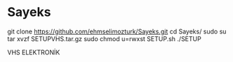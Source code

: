 # Sayeks

git clone https://github.com/ehmselimozturk/Sayeks.git
cd Sayeks/
sudo su
tar xvzf SETUPVHS.tar.gz
sudo chmod u=rwxst SETUP.sh
./SETUP


VHS ELEKTRONİK
